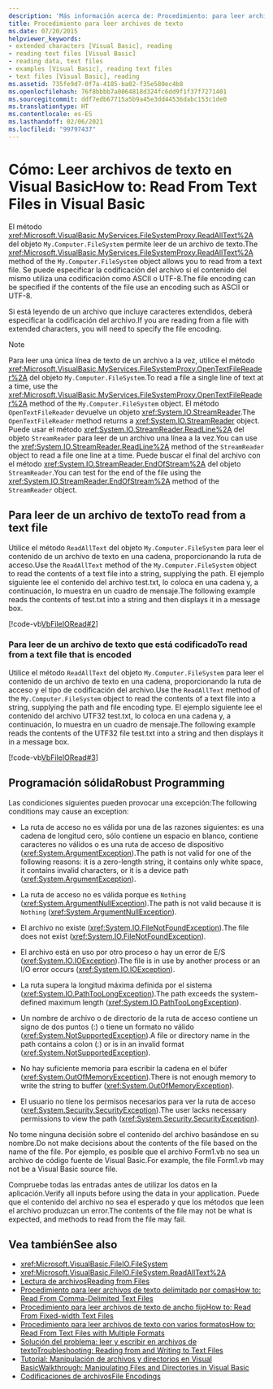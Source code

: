 ```yaml
---
description: 'Más información acerca de: Procedimiento: para leer archivos de texto en Visual Basic'
title: Procedimiento para leer archivos de texto
ms.date: 07/20/2015
helpviewer_keywords:
- extended characters [Visual Basic], reading
- reading text files [Visual Basic]
- reading data, text files
- examples [Visual Basic], reading text files
- text files [Visual Basic], reading
ms.assetid: 735fe9d7-0f7a-4185-ba02-f35e580ec4b8
ms.openlocfilehash: 76f8bbbb7a0064818d324fc6dd9f1f37f7271401
ms.sourcegitcommit: ddf7edb67715a5b9a45e3dd44536dabc153c1de0
ms.translationtype: HT
ms.contentlocale: es-ES
ms.lasthandoff: 02/06/2021
ms.locfileid: "99797437"
---
```

# <a name="how-to-read-from-text-files-in-visual-basic"></a><span data-ttu-id="48299-103">Cómo: Leer archivos de texto en Visual Basic</span><span class="sxs-lookup"><span data-stu-id="48299-103">How to: Read From Text Files in Visual Basic</span></span>

<span data-ttu-id="48299-104">El método <xref:Microsoft.VisualBasic.MyServices.FileSystemProxy.ReadAllText%2A> del objeto `My.Computer.FileSystem` permite leer de un archivo de texto.</span><span class="sxs-lookup"><span data-stu-id="48299-104">The <xref:Microsoft.VisualBasic.MyServices.FileSystemProxy.ReadAllText%2A> method of the `My.Computer.FileSystem` object allows you to read from a text file.</span></span> <span data-ttu-id="48299-105">Se puede especificar la codificación del archivo si el contenido del mismo utiliza una codificación como ASCII o UTF-8.</span><span class="sxs-lookup"><span data-stu-id="48299-105">The file encoding can be specified if the contents of the file use an encoding such as ASCII or UTF-8.</span></span>

<span data-ttu-id="48299-106">Si está leyendo de un archivo que incluye caracteres extendidos, deberá especificar la codificación del archivo.</span><span class="sxs-lookup"><span data-stu-id="48299-106">If you are reading from a file with extended characters, you will need to specify the file encoding.</span></span>

> [!NOTE]
> <span data-ttu-id="48299-107">Para leer una única línea de texto de un archivo a la vez, utilice el método <xref:Microsoft.VisualBasic.MyServices.FileSystemProxy.OpenTextFileReader%2A> del objeto `My.Computer.FileSystem`.</span><span class="sxs-lookup"><span data-stu-id="48299-107">To read a file a single line of text at a time, use the <xref:Microsoft.VisualBasic.MyServices.FileSystemProxy.OpenTextFileReader%2A> method of the `My.Computer.FileSystem` object.</span></span> <span data-ttu-id="48299-108">El método `OpenTextFileReader` devuelve un objeto <xref:System.IO.StreamReader>.</span><span class="sxs-lookup"><span data-stu-id="48299-108">The `OpenTextFileReader` method returns a <xref:System.IO.StreamReader> object.</span></span> <span data-ttu-id="48299-109">Puede usar el método <xref:System.IO.StreamReader.ReadLine%2A> del objeto `StreamReader` para leer de un archivo una línea a la vez.</span><span class="sxs-lookup"><span data-stu-id="48299-109">You can use the <xref:System.IO.StreamReader.ReadLine%2A> method of the `StreamReader` object to read a file one line at a time.</span></span> <span data-ttu-id="48299-110">Puede buscar el final del archivo con el método <xref:System.IO.StreamReader.EndOfStream%2A> del objeto `StreamReader`.</span><span class="sxs-lookup"><span data-stu-id="48299-110">You can test for the end of the file using the <xref:System.IO.StreamReader.EndOfStream%2A> method of the `StreamReader` object.</span></span>

## <a name="to-read-from-a-text-file"></a><span data-ttu-id="48299-111">Para leer de un archivo de texto</span><span class="sxs-lookup"><span data-stu-id="48299-111">To read from a text file</span></span>

<span data-ttu-id="48299-112">Utilice el método `ReadAllText` del objeto `My.Computer.FileSystem` para leer el contenido de un archivo de texto en una cadena, proporcionando la ruta de acceso.</span><span class="sxs-lookup"><span data-stu-id="48299-112">Use the `ReadAllText` method of the `My.Computer.FileSystem` object to read the contents of a text file into a string, supplying the path.</span></span> <span data-ttu-id="48299-113">El ejemplo siguiente lee el contenido del archivo test.txt, lo coloca en una cadena y, a continuación, lo muestra en un cuadro de mensaje.</span><span class="sxs-lookup"><span data-stu-id="48299-113">The following example reads the contents of test.txt into a string and then displays it in a message box.</span></span>

[!code-vb[VbFileIORead#2](~/samples/snippets/visualbasic/VS_Snippets_VBCSharp/VbFileIORead/VB/Class1.vb#2)]

### <a name="to-read-from-a-text-file-that-is-encoded"></a><span data-ttu-id="48299-114">Para leer de un archivo de texto que está codificado</span><span class="sxs-lookup"><span data-stu-id="48299-114">To read from a text file that is encoded</span></span>

<span data-ttu-id="48299-115">Utilice el método `ReadAllText` del objeto `My.Computer.FileSystem` para leer el contenido de un archivo de texto en una cadena, proporcionando la ruta de acceso y el tipo de codificación del archivo.</span><span class="sxs-lookup"><span data-stu-id="48299-115">Use the `ReadAllText` method of the `My.Computer.FileSystem` object to read the contents of a text file into a string, supplying the path and file encoding type.</span></span> <span data-ttu-id="48299-116">El ejemplo siguiente lee el contenido del archivo UTF32 test.txt, lo coloca en una cadena y, a continuación, lo muestra en un cuadro de mensaje.</span><span class="sxs-lookup"><span data-stu-id="48299-116">The following example reads the contents of the UTF32 file test.txt into a string and then displays it in a message box.</span></span>

[!code-vb[VbFileIORead#3](~/samples/snippets/visualbasic/VS_Snippets_VBCSharp/VbFileIORead/VB/Class1.vb#3)]

## <a name="robust-programming"></a><span data-ttu-id="48299-117">Programación sólida</span><span class="sxs-lookup"><span data-stu-id="48299-117">Robust Programming</span></span>

<span data-ttu-id="48299-118">Las condiciones siguientes pueden provocar una excepción:</span><span class="sxs-lookup"><span data-stu-id="48299-118">The following conditions may cause an exception:</span></span>

- <span data-ttu-id="48299-119">La ruta de acceso no es válida por una de las razones siguientes: es una cadena de longitud cero, sólo contiene un espacio en blanco, contiene caracteres no válidos o es una ruta de acceso de dispositivo (<xref:System.ArgumentException>).</span><span class="sxs-lookup"><span data-stu-id="48299-119">The path is not valid for one of the following reasons: it is a zero-length string, it contains only white space, it contains invalid characters, or it is a device path (<xref:System.ArgumentException>).</span></span>

- <span data-ttu-id="48299-120">La ruta de acceso no es válida porque es `Nothing` (<xref:System.ArgumentNullException>).</span><span class="sxs-lookup"><span data-stu-id="48299-120">The path is not valid because it is `Nothing` (<xref:System.ArgumentNullException>).</span></span>

- <span data-ttu-id="48299-121">El archivo no existe (<xref:System.IO.FileNotFoundException>).</span><span class="sxs-lookup"><span data-stu-id="48299-121">The file does not exist (<xref:System.IO.FileNotFoundException>).</span></span>

- <span data-ttu-id="48299-122">El archivo está en uso por otro proceso o hay un error de E/S (<xref:System.IO.IOException>).</span><span class="sxs-lookup"><span data-stu-id="48299-122">The file is in use by another process or an I/O error occurs (<xref:System.IO.IOException>).</span></span>

- <span data-ttu-id="48299-123">La ruta supera la longitud máxima definida por el sistema (<xref:System.IO.PathTooLongException>).</span><span class="sxs-lookup"><span data-stu-id="48299-123">The path exceeds the system-defined maximum length (<xref:System.IO.PathTooLongException>).</span></span>

- <span data-ttu-id="48299-124">Un nombre de archivo o de directorio de la ruta de acceso contiene un signo de dos puntos (:) o tiene un formato no válido (<xref:System.NotSupportedException>).</span><span class="sxs-lookup"><span data-stu-id="48299-124">A file or directory name in the path contains a colon (:) or is in an invalid format (<xref:System.NotSupportedException>).</span></span>

- <span data-ttu-id="48299-125">No hay suficiente memoria para escribir la cadena en el búfer (<xref:System.OutOfMemoryException>).</span><span class="sxs-lookup"><span data-stu-id="48299-125">There is not enough memory to write the string to buffer (<xref:System.OutOfMemoryException>).</span></span>

- <span data-ttu-id="48299-126">El usuario no tiene los permisos necesarios para ver la ruta de acceso (<xref:System.Security.SecurityException>).</span><span class="sxs-lookup"><span data-stu-id="48299-126">The user lacks necessary permissions to view the path (<xref:System.Security.SecurityException>).</span></span>

<span data-ttu-id="48299-127">No tome ninguna decisión sobre el contenido del archivo basándose en su nombre.</span><span class="sxs-lookup"><span data-stu-id="48299-127">Do not make decisions about the contents of the file based on the name of the file.</span></span> <span data-ttu-id="48299-128">Por ejemplo, es posible que el archivo Form1.vb no sea un archivo de código fuente de Visual Basic.</span><span class="sxs-lookup"><span data-stu-id="48299-128">For example, the file Form1.vb may not be a Visual Basic source file.</span></span>

<span data-ttu-id="48299-129">Compruebe todas las entradas antes de utilizar los datos en la aplicación.</span><span class="sxs-lookup"><span data-stu-id="48299-129">Verify all inputs before using the data in your application.</span></span> <span data-ttu-id="48299-130">Puede que el contenido del archivo no sea el esperado y que los métodos que leen el archivo produzcan un error.</span><span class="sxs-lookup"><span data-stu-id="48299-130">The contents of the file may not be what is expected, and methods to read from the file may fail.</span></span>

## <a name="see-also"></a><span data-ttu-id="48299-131">Vea también</span><span class="sxs-lookup"><span data-stu-id="48299-131">See also</span></span>

- <xref:Microsoft.VisualBasic.FileIO.FileSystem>
- <xref:Microsoft.VisualBasic.FileIO.FileSystem.ReadAllText%2A>
- [<span data-ttu-id="48299-132">Lectura de archivos</span><span class="sxs-lookup"><span data-stu-id="48299-132">Reading from Files</span></span>](reading-from-files.md)
- [<span data-ttu-id="48299-133">Procedimiento para leer archivos de texto delimitado por comas</span><span class="sxs-lookup"><span data-stu-id="48299-133">How to: Read From Comma-Delimited Text Files</span></span>](how-to-read-from-comma-delimited-text-files.md)
- [<span data-ttu-id="48299-134">Procedimiento para leer archivos de texto de ancho fijo</span><span class="sxs-lookup"><span data-stu-id="48299-134">How to: Read From Fixed-width Text Files</span></span>](how-to-read-from-fixed-width-text-files.md)
- [<span data-ttu-id="48299-135">Procedimiento para leer archivos de texto con varios formatos</span><span class="sxs-lookup"><span data-stu-id="48299-135">How to: Read From Text Files with Multiple Formats</span></span>](how-to-read-from-text-files-with-multiple-formats.md)
- [<span data-ttu-id="48299-136">Solución del problema: leer y escribir en archivos de texto</span><span class="sxs-lookup"><span data-stu-id="48299-136">Troubleshooting: Reading from and Writing to Text Files</span></span>](troubleshooting-reading-from-and-writing-to-text-files.md)
- [<span data-ttu-id="48299-137">Tutorial: Manipulación de archivos y directorios en Visual Basic</span><span class="sxs-lookup"><span data-stu-id="48299-137">Walkthrough: Manipulating Files and Directories in Visual Basic</span></span>](walkthrough-manipulating-files-and-directories.md)
- [<span data-ttu-id="48299-138">Codificaciones de archivos</span><span class="sxs-lookup"><span data-stu-id="48299-138">File Encodings</span></span>](file-encodings.md)
